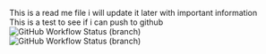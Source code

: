 This is a read me file i will update it later with important information \
This is a test to see if i can push to github\
![GitHub Workflow Status (branch)](https://img.shields.io/github/actions/workflow/status/FergusR1/sem/main.yml?branch=master) \
![GitHub Workflow Status (branch)](https://github.com/FergusR1/sem/actions/workflows/main.yml/badge.svg?branch=master)
